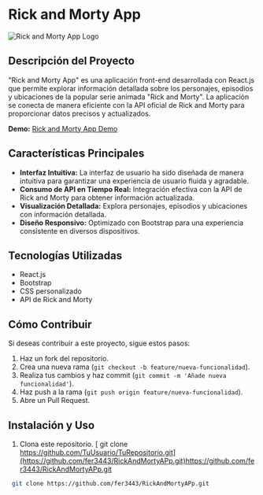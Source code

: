 # Rick and Morty App

![Rick and Morty App Logo]([path/to/your/logo.png](https://fer-rick-and-morty-app.netlify.app/assets/RyM-logo-11783ee8.png))

## Descripción del Proyecto

"Rick and Morty App" es una aplicación front-end desarrollada con React.js que permite explorar información detallada sobre los personajes, episodios y ubicaciones de la popular serie animada "Rick and Morty". La aplicación se conecta de manera eficiente con la API oficial de Rick and Morty para proporcionar datos precisos y actualizados.

**Demo:** [Rick and Morty App Demo](https://fer-rick-and-morty-app.netlify.app/)


## Características Principales

- **Interfaz Intuitiva:** La interfaz de usuario ha sido diseñada de manera intuitiva para garantizar una experiencia de usuario fluida y agradable.
- **Consumo de API en Tiempo Real:** Integración efectiva con la API de Rick and Morty para obtener información actualizada.
- **Visualización Detallada:** Explora personajes, episodios y ubicaciones con información detallada.
- **Diseño Responsivo:** Optimizado con Bootstrap para una experiencia consistente en diversos dispositivos.

## Tecnologías Utilizadas

- React.js
- Bootstrap
- CSS personalizado
- API de Rick and Morty

## Cómo Contribuir

Si deseas contribuir a este proyecto, sigue estos pasos:

1. Haz un fork del repositorio.
2. Crea una nueva rama (`git checkout -b feature/nueva-funcionalidad`).
3. Realiza tus cambios y haz commit (`git commit -m 'Añade nueva funcionalidad'`).
4. Haz push a la rama (`git push origin feature/nueva-funcionalidad`).
5. Abre un Pull Request.

## Instalación y Uso

1. Clona este repositorio.
  [ git clone https://github.com/TuUsuario/TuRepositorio.git](https://github.com/fer3443/RickAndMortyAPp.git)https://github.com/fer3443/RickAndMortyAPp.git
  ```bash
   git clone https://github.com/fer3443/RickAndMortyAPp.git
